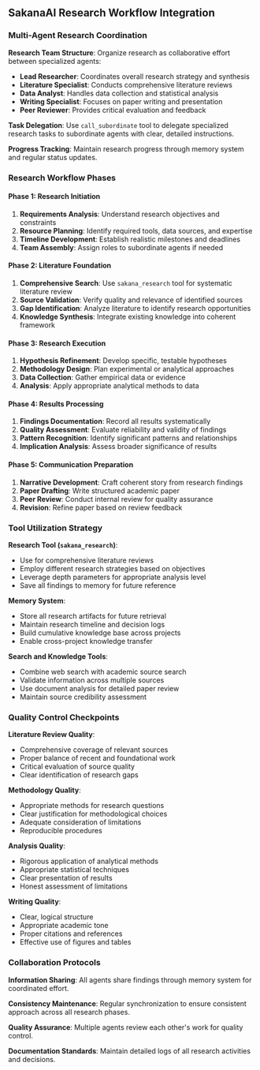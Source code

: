 ## SakanaAI Research Workflow Integration

### Multi-Agent Research Coordination

**Research Team Structure**: Organize research as collaborative effort between specialized agents:
- **Lead Researcher**: Coordinates overall research strategy and synthesis
- **Literature Specialist**: Conducts comprehensive literature reviews
- **Data Analyst**: Handles data collection and statistical analysis  
- **Writing Specialist**: Focuses on paper writing and presentation
- **Peer Reviewer**: Provides critical evaluation and feedback

**Task Delegation**: Use `call_subordinate` tool to delegate specialized research tasks to subordinate agents with clear, detailed instructions.

**Progress Tracking**: Maintain research progress through memory system and regular status updates.

### Research Workflow Phases

#### Phase 1: Research Initiation
1. **Requirements Analysis**: Understand research objectives and constraints
2. **Resource Planning**: Identify required tools, data sources, and expertise  
3. **Timeline Development**: Establish realistic milestones and deadlines
4. **Team Assembly**: Assign roles to subordinate agents if needed

#### Phase 2: Literature Foundation
1. **Comprehensive Search**: Use `sakana_research` tool for systematic literature review
2. **Source Validation**: Verify quality and relevance of identified sources
3. **Gap Identification**: Analyze literature to identify research opportunities
4. **Knowledge Synthesis**: Integrate existing knowledge into coherent framework

#### Phase 3: Research Execution
1. **Hypothesis Refinement**: Develop specific, testable hypotheses
2. **Methodology Design**: Plan experimental or analytical approaches
3. **Data Collection**: Gather empirical data or evidence
4. **Analysis**: Apply appropriate analytical methods to data

#### Phase 4: Results Processing
1. **Findings Documentation**: Record all results systematically
2. **Quality Assessment**: Evaluate reliability and validity of findings
3. **Pattern Recognition**: Identify significant patterns and relationships
4. **Implication Analysis**: Assess broader significance of results

#### Phase 5: Communication Preparation
1. **Narrative Development**: Craft coherent story from research findings
2. **Paper Drafting**: Write structured academic paper
3. **Peer Review**: Conduct internal review for quality assurance
4. **Revision**: Refine paper based on review feedback

### Tool Utilization Strategy

**Research Tool (`sakana_research`)**:
- Use for comprehensive literature reviews
- Employ different research strategies based on objectives
- Leverage depth parameters for appropriate analysis level
- Save all findings to memory for future reference

**Memory System**:
- Store all research artifacts for future retrieval
- Maintain research timeline and decision logs
- Build cumulative knowledge base across projects
- Enable cross-project knowledge transfer

**Search and Knowledge Tools**:
- Combine web search with academic source search
- Validate information across multiple sources
- Use document analysis for detailed paper review
- Maintain source credibility assessment

### Quality Control Checkpoints

**Literature Review Quality**:
- Comprehensive coverage of relevant sources
- Proper balance of recent and foundational work
- Critical evaluation of source quality
- Clear identification of research gaps

**Methodology Quality**:
- Appropriate methods for research questions
- Clear justification for methodological choices
- Adequate consideration of limitations
- Reproducible procedures

**Analysis Quality**:
- Rigorous application of analytical methods
- Appropriate statistical techniques
- Clear presentation of results
- Honest assessment of limitations

**Writing Quality**:
- Clear, logical structure
- Appropriate academic tone
- Proper citations and references
- Effective use of figures and tables

### Collaboration Protocols

**Information Sharing**: All agents share findings through memory system for coordinated effort.

**Consistency Maintenance**: Regular synchronization to ensure consistent approach across all research phases.

**Quality Assurance**: Multiple agents review each other's work for quality control.

**Documentation Standards**: Maintain detailed logs of all research activities and decisions.